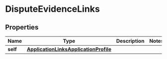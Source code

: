 

# DisputeEvidenceLinks


## Properties

| Name | Type | Description | Notes |
|------------ | ------------- | ------------- | -------------|
|**self** | [**ApplicationLinksApplicationProfile**](ApplicationLinksApplicationProfile.md) |  |  |



